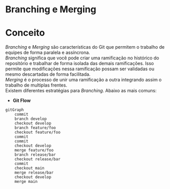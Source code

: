 # Branching e Merging

# Conceito

_Branching_ e _Merging_ são características do Git que permitem o trabalho de equipes de forma paralela e assíncrona.<br />
_Branching_ significa que você pode criar uma ramificação no histórico do repositório e trabalhar de forma isolada das demais ramificações. Isso permite que modificações nessa ramificação possam ser validadas ou mesmo descartadas de forma facilitada.<br />
_Merging_ é o processo de unir uma ramificação a outra integrando assim o trabalho de multiplas frentes.<br />
Existem diferentes estratégias para _Branching_. Abaixo as mais comuns:

* **Git Flow**

```mermaid
gitGraph
    commit
    branch develop
    checkout develop
    branch feature/foo
    checkout feature/foo
    commit
    commit
    checkout develop
    merge feature/foo
    branch release/bar
    checkout release/bar
    commit
    checkout main
    merge release/bar
    checkout develop
    merge main
```
